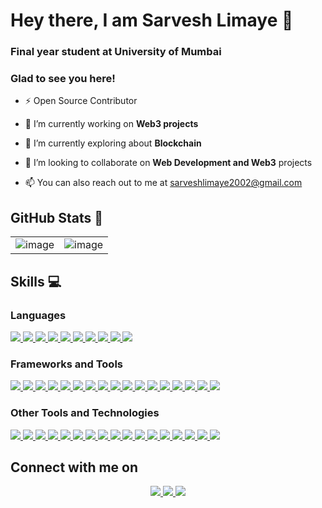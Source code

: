 # Hey there, I am Sarvesh Limaye 👋

### Final year student at University of Mumbai
### Glad to see you here!
  
- ⚡ Open Source Contributor

- 🔭 I’m currently working on **Web3 projects**

- 🌱 I’m currently exploring about **Blockchain**

- 👯 I’m looking to collaborate on **Web Development and Web3** projects

- 📫 You can also reach out to me at sarveshlimaye2002@gmail.com

## GitHub Stats 📜

<table>
<tr>
<td>
<img  alt="image" src="https://github-readme-stats.vercel.app/api?username=SarveshLimaye&show_icons=true&theme=radical">
</td>
<td>
<img  alt="image" src="https://github-readme-streak-stats.herokuapp.com/?user=SarveshLimaye&theme=radical">
</td>
</tr>
</table>

## Skills 💻

### Languages  
<a href="">
<img src="https://img.shields.io/badge/JavaScript-323330?style=for-the-badge&logo=javascript&logoColor=F7DF1E"></img>
</a>

<a href="">
<img src="https://img.shields.io/badge/typescript-%23007ACC.svg?style=for-the-badge&logo=typescript&logoColor=white"></img>
</a>

<a href="">
<img src="https://img.shields.io/badge/HTML5-E34F26?style=for-the-badge&logo=html5&logoColor=white"></img>
</a>

<a href="">
<img src="https://img.shields.io/badge/CSS3-1572B6?style=for-the-badge&logo=css3&logoColor=white"></img>
</a>

<a href="">
<img src="https://img.shields.io/badge/Java-ED8B00?style=for-the-badge&logo=java&logoColor=white"></img>
</a>

<a href="">
<img src="https://img.shields.io/badge/dart-%230175C2.svg?style=for-the-badge&logo=dart&logoColor=white"></img>
</a>

<a href="">
<img src="https://img.shields.io/badge/markdown-%23000000.svg?style=for-the-badge&logo=markdown&logoColor=white"></img>
</a>

<a href="">
<img src="https://img.shields.io/badge/Solidity-%23363636.svg?style=for-the-badge&logo=solidity&logoColor=white"></img>
</a>

<a href="">
<img src="https://img.shields.io/badge/-GraphQL-E10098?style=for-the-badge&logo=graphql&logoColor=white"></img>
</a>

<a href="">
<img src="https://img.shields.io/badge/shell_script-%23121011.svg?style=for-the-badge&logo=gnu-bash&logoColor=white"></img>
</a>

</br>

### Frameworks and Tools

<a href="">
<img src="https://img.shields.io/badge/Node.js-43853D?style=for-the-badge&logo=node-dot-js&logoColor=white"></img>
</a>


<a href="">
<img src="https://img.shields.io/badge/React-20232A?style=for-the-badge&logo=react&logoColor=61DAFB"></img>
</a>

<a href="">
<img src="https://img.shields.io/badge/express.js-%23404d59.svg?style=for-the-badge&logo=express&logoColor=%2361DAFB"></img>
</a>

<a href="">
<img src="https://img.shields.io/badge/React_Router-CA4245?style=for-the-badge&logo=react-router&logoColor=white"></img>
</a>

<a href="">
<img src="https://img.shields.io/badge/Next-black?style=for-the-badge&logo=next.js&logoColor=white"></img>
</a>

<a href="">
<img src="https://img.shields.io/badge/Gatsby-%23663399.svg?style=for-the-badge&logo=gatsby&logoColor=white"></img>
</a>

<a href="">
<img src="https://img.shields.io/badge/Flutter-%2302569B.svg?style=for-the-badge&logo=Flutter&logoColor=white"></img>
</a>

<a href="">
<img src="https://img.shields.io/badge/chakra-%234ED1C5.svg?style=for-the-badge&logo=chakraui&logoColor=white"></img>
</a>

<a href="">
<img src="https://img.shields.io/badge/chart.js-F5788D.svg?style=for-the-badge&logo=chart.js&logoColor=white"></img>
</a>

<a href="">
<img src="(https://img.shields.io/badge/p5.js-ED225D?style=for-the-badge&logo=p5.js&logoColor=FFFFFF"></img>
</a>

<a href="">
<img src="https://img.shields.io/badge/JWT-black?style=for-the-badge&logo=JSON%20web%20tokens"></img>
</a>

<a href="">
<img src="https://img.shields.io/badge/bootstrap-%23563D7C.svg?style=for-the-badge&logo=bootstrap&logoColor=white"></img>
</a>

<a href="">
<img src="https://img.shields.io/badge/MUI-%230081CB.svg?style=for-the-badge&logo=mui&logoColor=white"></img>
</a>

<a href="">
<img src="https://img.shields.io/badge/spring-%236DB33F.svg?style=for-the-badge&logo=spring&logoColor=white"></img>
</a>

<a href="">
<img src="https://img.shields.io/badge/strapi-%232E7EEA.svg?style=for-the-badge&logo=strapi&logoColor=white"></img>
</a>

<a href="">
<img src="https://img.shields.io/badge/tailwindcss-%2338B2AC.svg?style=for-the-badge&logo=tailwind-css&logoColor=white"></img>
</a>

<a href="">
<img src="https://img.shields.io/badge/web3.js-F16822?style=for-the-badge&logo=web3.js&logoColor=whitee"></img>
</a>

### Other Tools and Technologies

<a href="">
<img src="https://img.shields.io/badge/Google_Cloud-4285F4?style=for-the-badge&logo=google-cloud&logoColor=white"></img>
</a>

<a href="">
<img src="https://img.shields.io/badge/Git-F05032?style=for-the-badge&logo=git&logoColor=white"></img>
</a>

<a href="">
<img src="https://img.shields.io/badge/Postman-FF6C37?style=for-the-badge&logo=Postman&logoColor=white"></img>
</a>

<a href="">
<img src="https://img.shields.io/badge/github%20actions-%232671E5.svg?style=for-the-badge&logo=githubactions&logoColor=white"></img>
</a>

<a href="">
<img src="https://img.shields.io/badge/MongoDB-%234ea94b.svg?style=for-the-badge&logo=mongodb&logoColor=white"></img>
</a>

<a href="">
<img src="https://img.shields.io/badge/postgres-%23316192.svg?style=for-the-badge&logo=postgresql&logoColor=white"></img>
</a>

<a href="">
<img src="https://img.shields.io/badge/vercel-%23000000.svg?style=for-the-badge&logo=vercel&logoColor=white"></img>
</a>

<a href="">
<img src="https://img.shields.io/badge/AWS-%23FF9900.svg?style=for-the-badge&logo=amazon-aws&logoColor=white"></img>
</a>

<a href="">
<img src="(https://img.shields.io/badge/firebase-%23039BE5.svg?style=for-the-badge&logo=firebase"></img>
</a>

<a href="">
<img src="https://img.shields.io/badge/NPM-%23CB3837.svg?style=for-the-badge&logo=npm&logoColor=white"></img>
</a>

<a href="">
<img src="https://img.shields.io/badge/NODEMON-%23323330.svg?style=for-the-badge&logo=nodemon&logoColor=%BBDEAD"></img>
</a>

<a href="">
<img src="https://img.shields.io/badge/Babel-F9DC3e?style=for-the-badge&logo=babel&logoColor=black"></img>
</a>

<a href="">
<img src="https://img.shields.io/badge/yarn-%232C8EBB.svg?style=for-the-badge&logo=yarn&logoColor=white"></img>
</a>

<a href="">
<img src="(https://img.shields.io/badge/Codesandbox-040404?style=for-the-badge&logo=codesandbox&logoColor=DBDBDB"></img>
</a>

<a href="">
<img src="https://img.shields.io/badge/p5.js-ED225D?style=for-the-badge&logo=p5.js&logoColor=FFFFFF"></img>
</a>

<a href="">
<img src="https://img.shields.io/badge/ESLint-4B3263?style=for-the-badge&logo=eslint&logoColor=white"></img>
</a>

<a href="">
<img src="https://img.shields.io/badge/Gradle-02303A.svg?style=for-the-badge&logo=Gradle&logoColor=white"></img>
</a>


## Connect with me on
<p align="center">
  
<a href="https://www.linkedin.com/in/sarvesh-limaye-7a922620b">
<img align="centre" src="https://img.shields.io/badge/LinkedIn-0077B5?style=for-the-badge&logo=linkedin&logoColor=white"></img>

<a href="https://twitter.com/SarveshLimaye05">
<img align="centre" src="https://img.shields.io/badge/Twitter-1DA1F2?style=for-the-badge&logo=twitter&logoColor=white"></img>

<a href="https://www.instagram.com/sarvesh0507/">
  <img align="centre" src="https://img.shields.io/badge/Instagram-E4405F?style=for-the-badge&logo=instagram&logoColor=white"></img>
</a>

</p>
